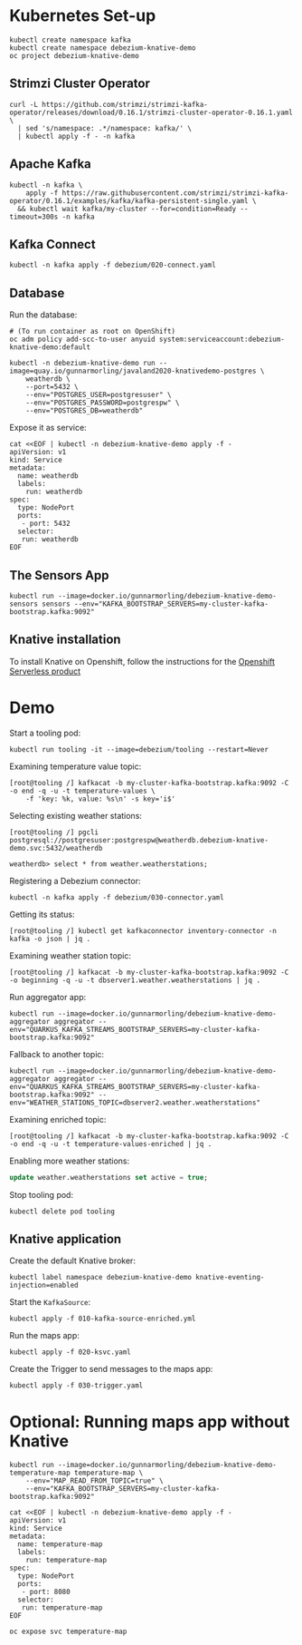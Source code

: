 # Kubernetes Set-up

```shell
kubectl create namespace kafka
kubectl create namespace debezium-knative-demo
oc project debezium-knative-demo
```

## Strimzi Cluster Operator

```shell
curl -L https://github.com/strimzi/strimzi-kafka-operator/releases/download/0.16.1/strimzi-cluster-operator-0.16.1.yaml \
  | sed 's/namespace: .*/namespace: kafka/' \
  | kubectl apply -f - -n kafka
```

## Apache Kafka

```shell
kubectl -n kafka \
    apply -f https://raw.githubusercontent.com/strimzi/strimzi-kafka-operator/0.16.1/examples/kafka/kafka-persistent-single.yaml \
  && kubectl wait kafka/my-cluster --for=condition=Ready --timeout=300s -n kafka
```

## Kafka Connect

```shell
kubectl -n kafka apply -f debezium/020-connect.yaml
```

## Database

Run the database:

```shell
# (To run container as root on OpenShift)
oc adm policy add-scc-to-user anyuid system:serviceaccount:debezium-knative-demo:default

kubectl -n debezium-knative-demo run --image=quay.io/gunnarmorling/javaland2020-knativedemo-postgres \
    weatherdb \
    --port=5432 \
    --env="POSTGRES_USER=postgresuser" \
    --env="POSTGRES_PASSWORD=postgrespw" \
    --env="POSTGRES_DB=weatherdb"
```

Expose it as service:

```shell
cat <<EOF | kubectl -n debezium-knative-demo apply -f -
apiVersion: v1
kind: Service
metadata:
  name: weatherdb
  labels:
    run: weatherdb
spec:
  type: NodePort
  ports:
   - port: 5432
  selector:
   run: weatherdb
EOF
```

## The Sensors App

```shell
kubectl run --image=docker.io/gunnarmorling/debezium-knative-demo-sensors sensors --env="KAFKA_BOOTSTRAP_SERVERS=my-cluster-kafka-bootstrap.kafka:9092"
```

## Knative installation

To install Knative on Openshift, follow the instructions for the [Openshift Serverless product](https://docs.openshift.com/container-platform/4.4/serverless/installing_serverless/installing-openshift-serverless.html)

# Demo

Start a tooling pod:

```shell
kubectl run tooling -it --image=debezium/tooling --restart=Never
```

Examining temperature value topic:

```shell
[root@tooling /] kafkacat -b my-cluster-kafka-bootstrap.kafka:9092 -C -o end -q -u -t temperature-values \
    -f 'key: %k, value: %s\n' -s key='i$'
```

Selecting existing weather stations:

```shell
[root@tooling /] pgcli postgresql://postgresuser:postgrespw@weatherdb.debezium-knative-demo.svc:5432/weatherdb

weatherdb> select * from weather.weatherstations;
```

Registering a Debezium connector:

```shell
kubectl -n kafka apply -f debezium/030-connector.yaml
```

Getting its status:

```shell
[root@tooling /] kubectl get kafkaconnector inventory-connector -n kafka -o json | jq .
```

Examining weather station topic:

```shell
[root@tooling /] kafkacat -b my-cluster-kafka-bootstrap.kafka:9092 -C -o beginning -q -u -t dbserver1.weather.weatherstations | jq .
```

Run aggregator app:

```shell
kubectl run --image=docker.io/gunnarmorling/debezium-knative-demo-aggregator aggregator --env="QUARKUS_KAFKA_STREAMS_BOOTSTRAP_SERVERS=my-cluster-kafka-bootstrap.kafka:9092"
```

Fallback to another topic:

```shell
kubectl run --image=docker.io/gunnarmorling/debezium-knative-demo-aggregator aggregator --env="QUARKUS_KAFKA_STREAMS_BOOTSTRAP_SERVERS=my-cluster-kafka-bootstrap.kafka:9092" --env="WEATHER_STATIONS_TOPIC=dbserver2.weather.weatherstations"
```

Examining enriched topic:

```shell
[root@tooling /] kafkacat -b my-cluster-kafka-bootstrap.kafka:9092 -C -o end -q -u -t temperature-values-enriched | jq .
```

Enabling more weather stations:

```sql
update weather.weatherstations set active = true;
```

Stop tooling pod:

```shell
kubectl delete pod tooling
```

## Knative application

Create the default Knative broker:

```shell
kubectl label namespace debezium-knative-demo knative-eventing-injection=enabled
```

Start the `KafkaSource`:

```shell
kubectl apply -f 010-kafka-source-enriched.yml
```


Run the maps app:

```shell
kubectl apply -f 020-ksvc.yaml
```

Create the Trigger to send messages to the maps app:

```shell
kubectl apply -f 030-trigger.yaml
```

# Optional: Running maps app without Knative

```shell
kubectl run --image=docker.io/gunnarmorling/debezium-knative-demo-temperature-map temperature-map \
    --env="MAP_READ_FROM_TOPIC=true" \
    --env="KAFKA_BOOTSTRAP_SERVERS=my-cluster-kafka-bootstrap.kafka:9092"
```

```shell
cat <<EOF | kubectl -n debezium-knative-demo apply -f -
apiVersion: v1
kind: Service
metadata:
  name: temperature-map
  labels:
    run: temperature-map
spec:
  type: NodePort
  ports:
   - port: 8080
  selector:
   run: temperature-map
EOF
```

```shell
oc expose svc temperature-map
```
